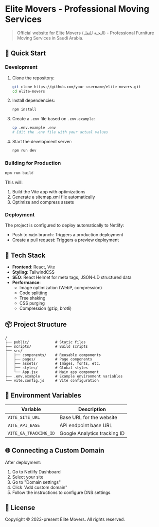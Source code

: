 # Elite Movers - Professional Moving Services

> Official website for Elite Movers (النخبة للنقل) - Professional Furniture Moving Services in Saudi Arabia.

## 🚀 Quick Start

### Development

1. Clone the repository:
   ```bash
   git clone https://github.com/your-username/elite-movers.git
   cd elite-movers
   ```

2. Install dependencies:
   ```bash
   npm install
   ```

3. Create a `.env` file based on `.env.example`:
   ```bash
   cp .env.example .env
   # Edit the .env file with your actual values
   ```

4. Start the development server:
   ```bash
   npm run dev
   ```

### Building for Production

```bash
npm run build
```

This will:
1. Build the Vite app with optimizations
2. Generate a sitemap.xml file automatically
3. Optimize and compress assets

### Deployment

The project is configured to deploy automatically to Netlify:

- Push to `main` branch: Triggers a production deployment
- Create a pull request: Triggers a preview deployment

## 🧰 Tech Stack

- **Frontend**: React, Vite
- **Styling**: TailwindCSS
- **SEO**: React Helmet for meta tags, JSON-LD structured data
- **Performance**: 
  - Image optimization (WebP, compression)
  - Code splitting
  - Tree shaking
  - CSS purging
  - Compression (gzip, brotli)

## 📦 Project Structure

```
/
├── public/            # Static files
├── scripts/           # Build scripts
├── src/
│   ├── components/    # Reusable components
│   ├── pages/         # Page components
│   ├── assets/        # Images, fonts, etc.
│   ├── styles/        # Global styles
│   └── App.jsx        # Main app component
├── .env.example       # Example environment variables
└── vite.config.js     # Vite configuration
```

## 🔧 Environment Variables

| Variable | Description |
|----------|-------------|
| `VITE_SITE_URL` | Base URL for the website |
| `VITE_API_BASE` | API endpoint base URL |
| `VITE_GA_TRACKING_ID` | Google Analytics tracking ID |

## 🌐 Connecting a Custom Domain

After deployment:

1. Go to Netlify Dashboard
2. Select your site
3. Go to "Domain settings"
4. Click "Add custom domain"
5. Follow the instructions to configure DNS settings

## 📝 License

Copyright © 2023-present Elite Movers. All rights reserved. 